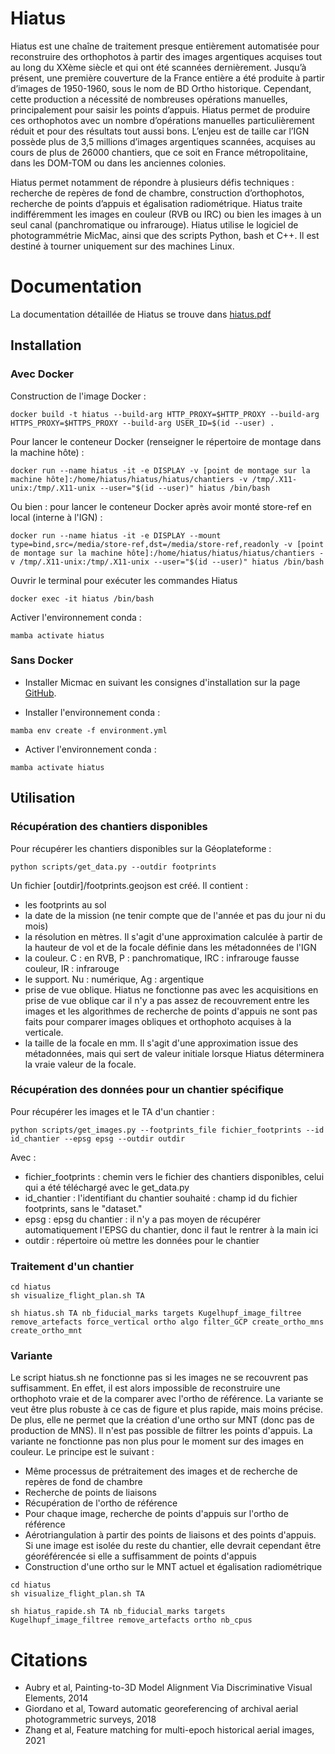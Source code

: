 # Hiatus


Hiatus est une chaîne de traitement presque entièrement automatisée pour reconstruire des orthophotos à partir des images argentiques acquises tout au long du XXème siècle et qui ont été scannées dernièrement. Jusqu’à présent, une première couverture de la France entière a été produite
à partir d’images de 1950-1960, sous le nom de BD Ortho historique. Cependant, cette production a nécessité de nombreuses opérations manuelles, principalement pour saisir les points d’appuis. Hiatus permet de produire ces orthophotos avec un nombre d’opérations manuelles particulièrement réduit et pour des résultats tout aussi bons. L’enjeu est de taille car l’IGN possède plus de 3,5 millions d’images argentiques scannées, acquises au cours de plus de 26000 chantiers, que ce soit en France métropolitaine, dans les DOM-TOM ou dans les anciennes colonies.

Hiatus permet notamment de répondre à plusieurs défis techniques : recherche de repères de fond de chambre, construction d’orthophotos, recherche de points d’appuis et égalisation radiométrique. Hiatus traite indifféremment les images en couleur (RVB ou IRC) ou bien les images à un seul canal
(panchromatique ou infrarouge).
Hiatus utilise le logiciel de photogrammétrie MicMac, ainsi que des scripts Python, bash et C++. Il est destiné à tourner uniquement sur des machines Linux.


# Documentation

La documentation détaillée de Hiatus se trouve dans [hiatus.pdf](documentation/Hiatus.pdf)



## Installation


### Avec Docker

Construction de l'image Docker :

```
docker build -t hiatus --build-arg HTTP_PROXY=$HTTP_PROXY --build-arg HTTPS_PROXY=$HTTPS_PROXY --build-arg USER_ID=$(id --user) .
```


Pour lancer le conteneur Docker (renseigner le répertoire de montage dans la machine hôte) :
```
docker run --name hiatus -it -e DISPLAY -v [point de montage sur la machine hôte]:/home/hiatus/hiatus/hiatus/chantiers -v /tmp/.X11-unix:/tmp/.X11-unix --user="$(id --user)" hiatus /bin/bash
```

Ou bien : pour lancer le conteneur Docker après avoir monté store-ref en local (interne à l'IGN) :
```
docker run --name hiatus -it -e DISPLAY --mount type=bind,src=/media/store-ref,dst=/media/store-ref,readonly -v [point de montage sur la machine hôte]:/home/hiatus/hiatus/hiatus/chantiers -v /tmp/.X11-unix:/tmp/.X11-unix --user="$(id --user)" hiatus /bin/bash
```


Ouvrir le terminal pour exécuter les commandes Hiatus
```
docker exec -it hiatus /bin/bash
```

Activer l'environnement conda :
```
mamba activate hiatus
```


### Sans Docker

* Installer Micmac en suivant les consignes d'installation sur la page [GitHub](https://github.com/micmacIGN/micmac).

* Installer l'environnement conda :
```
mamba env create -f environment.yml
```

* Activer l'environnement conda :
```
mamba activate hiatus
```


## Utilisation


### Récupération des chantiers disponibles 
Pour récupérer les chantiers disponibles sur la Géoplateforme :
```
python scripts/get_data.py --outdir footprints
```

Un fichier [outdir]/footprints.geojson est créé. Il contient :
* les footprints au sol 
* la date de la mission (ne tenir compte que de l'année et pas du jour ni du mois)
* la résolution en mètres. Il s'agit d'une approximation calculée à partir de la hauteur de vol et de la focale définie dans les métadonnées de l'IGN
* la couleur. C : en RVB, P : panchromatique, IRC : infrarouge fausse couleur, IR : infrarouge
* le support. Nu : numérique, Ag : argentique
* prise de vue oblique. Hiatus ne fonctionne pas avec les acquisitions en prise de vue oblique car il n'y a pas assez de recouvrement entre les images et les algorithmes de recherche de points d'appuis ne sont pas faits pour comparer images obliques et orthophoto acquises à la verticale. 
* la taille de la focale en mm. Il s'agit d'une approximation issue des métadonnées, mais qui sert de valeur initiale lorsque Hiatus déterminera la vraie valeur de la focale.



### Récupération des données pour un chantier spécifique

Pour récupérer les images et le TA d'un chantier :
```
python scripts/get_images.py --footprints_file fichier_footprints --id id_chantier --epsg epsg --outdir outdir
```
Avec :
* fichier_footprints : chemin vers le fichier des chantiers disponibles, celui qui a été téléchargé avec le get_data.py
* id_chantier : l'identifiant du chantier souhaité : champ id du fichier footprints, sans le "dataset."
* epsg : epsg du chantier : il n'y a pas moyen de récupérer automatiquement l'EPSG du chantier, donc il faut le rentrer à la main ici
* outdir : répertoire où mettre les données pour le chantier


### Traitement d'un chantier

```
cd hiatus
sh visualize_flight_plan.sh TA

sh hiatus.sh TA nb_fiducial_marks targets Kugelhupf_image_filtree remove_artefacts force_vertical ortho algo filter_GCP create_ortho_mns create_ortho_mnt
```
  


### Variante

Le script hiatus.sh ne fonctionne pas si les images ne se recouvrent pas suffisamment. En effet, il est alors impossible de reconstruire une orthophoto vraie et de la comparer avec l'ortho de référence. La variante se veut être plus robuste à ce cas de figure et plus rapide, mais moins précise. De plus, elle ne permet que la création d'une ortho sur MNT (donc pas de production de MNS). Il n'est pas possible de filtrer les points d'appuis. La variante ne fonctionne pas non plus pour le moment sur des images en couleur. Le principe est le suivant :
* Même processus de prétraitement des images et de recherche de repères de fond de chambre
* Recherche de points de liaisons
* Récupération de l'ortho de référence
* Pour chaque image, recherche de points d'appuis sur l'ortho de référence 
* Aérotriangulation à partir des points de liaisons et des points d'appuis. Si une image est isolée du reste du chantier, elle devrait cependant être géoréférencée si elle a suffisamment de points d'appuis
* Construction d'une ortho sur le MNT actuel et égalisation radiométrique

```
cd hiatus
sh visualize_flight_plan.sh TA

sh hiatus_rapide.sh TA nb_fiducial_marks targets Kugelhupf_image_filtree remove_artefacts ortho nb_cpus
```


# Citations

* Aubry et al, Painting-to-3D Model Alignment Via Discriminative Visual Elements, 2014
* Giordano et al, Toward automatic georeferencing of archival aerial photogrammetric surveys, 2018
* Zhang et al, Feature matching for multi-epoch historical aerial images, 2021